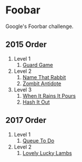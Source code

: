 # Foobar
Google's Foorbar challenge.

## 2015 Order
1. Level 1
    1. [Guard Game](/guardgame)
2. Level 2
    1. [Name That Rabbit](/namethatrabbit)
    2. [Zombit Antidote](/zombitantidote)
3. Level 3
    1. [When It Rains It Pours](/whenitrainsitpours)
    2. [Hash It Out](/hashitout)

## 2017 Order
1. Level 1
	1. [Queue To Do](/queuetodo)
2. Level 2
	1. [Lovely Lucky Lambs](/lovelyluckylambs)
